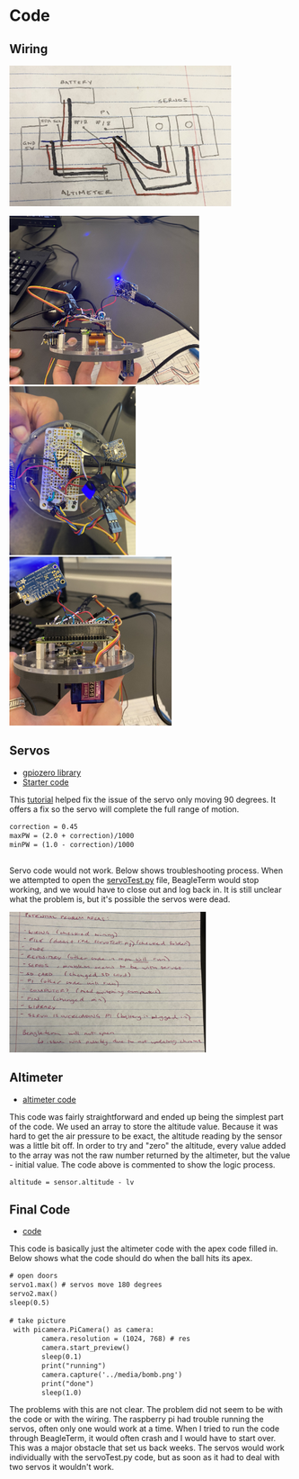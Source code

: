 # Code

## Wiring

<img src="https://github.com/hnovak94/Pi_intheSky/blob/main/media/IMG-8581.jpg" height="250"> 

<img src="https://github.com/hnovak94/Pi_intheSky/blob/main/media/IMG-8584.jpg" height="300"><img src="https://github.com/hnovak94/Pi_intheSky/blob/main/media/IMG-8582.jpg" height="300"><img src="https://github.com/hnovak94/Pi_intheSky/blob/main/media/IMG-8583.jpg" height="300">

## Servos
* [gpiozero library](https://gpiozero.readthedocs.io/en/stable/installing.html)
* [Starter code](https://gpiozero.readthedocs.io/en/stable/api_output.html)

This [tutorial](https://www.raspberrypi-spy.co.uk/2018/02/basic-servo-use-with-the-raspberry-pi/) helped fix the issue of the servo only moving 90 degrees. It offers a fix so the servo will complete the full range of motion. 

```
correction = 0.45
maxPW = (2.0 + correction)/1000
minPW = (1.0 - correction)/1000
    
```
Servo code would not work. Below shows troubleshooting process. When we attempted to open the [servoTest.py](https://github.com/hnovak94/Pi_intheSky/blob/main/code/servoTest.py) file, BeagleTerm would stop working, and we would have to close out and log back in. It is still unclear what the problem is, but it's possible the servos were dead. 

<img src="https://github.com/hnovak94/Pi_intheSky/blob/main/media/IMG-8529.jpg" height="250">

## Altimeter
* [altimeter code](https://github.com/hnovak94/Pi_intheSky/blob/main/code/alt.py)

This code was fairly straightforward and ended up being the simplest part of the code. We used an array to store the altitude value. Because it was hard to get the air pressure to be exact, the altitude reading by the sensor was a little bit off. In order to try and "zero" the altitude, every value added to the array was not the raw number returned by the altimeter, but the value - initial value. The code above is commented to show the logic process. 

```
altitude = sensor.altitude - lv 

```
## Final Code
* [code](https://github.com/hnovak94/Pi_intheSky/blob/main/code/gb.py)

This code is basically just the altimeter code with the apex code filled in. Below shows what the code should do when the ball hits its apex.

```
# open doors
servo1.max() # servos move 180 degrees
servo2.max()
sleep(0.5)
			
# take picture 
 with picamera.PiCamera() as camera:
        camera.resolution = (1024, 768) # res
        camera.start_preview()
        sleep(0.1)
        print("running")
        camera.capture('../media/bomb.png')
        print("done")
		sleep(1.0)
```
The problems with this are not clear. The problem did not seem to be with the code or with the wiring. The raspberry pi had trouble running the servos, often only one would work at a time. When I tried to run the code through BeagleTerm, it would often crash and I would have to start over. This was a major obstacle that set us back weeks. The servos would work individually with the servoTest.py code, but as soon as it had to deal with two servos it wouldn't work.
